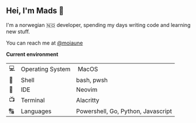 ## Hei, I'm Mads 👋

I'm a norwegian 🇳🇴 developer, spending my days writing code and learning new stuff.

You can reach me at [@moiaune](https://twitter.com/moiaune)

**Current environment**

||||
| --- | :--- | :--- |
| 💻 | Operating System | MacOS |
| 🐚 | Shell | bash, pwsh |
| 📝 | IDE | Neovim |
| 📺 | Terminal | Alacritty |
| 🔠 | Languages | Powershell, Go, Python, Javascript |

